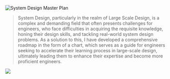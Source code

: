 ![System Design Master Plan](./img/system-design-header.png)

> System Design, particularly in the realm of Large Scale Design, is a complex and demanding field that often presents challenges for engineers, who face difficulties in acquiring the requisite knowledge, honing their design skills, and tackling real-world system design problems. As a solution to this, I have developed a comprehensive roadmap in the form of a chart, which serves as a guide for engineers seeking to accelerate their learning process in large-scale design, ultimately leading them to enhance their expertise and become more proficient engineers.

<!-- ![System Design Roadmap](./img/roadmap.png) -->
<img src="./img/roadmap.svg">
